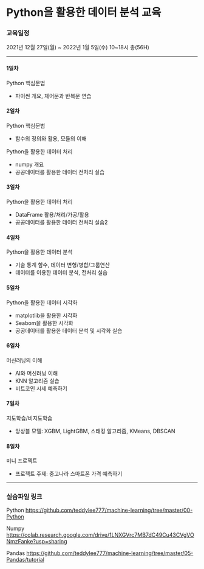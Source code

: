 # Python을 활용한 데이터 분석 교육

### 교육일정
2021년 12월 27일(월) ~ 2022년 1월 5일(수) 10~18시 총(56H)

-------------------------
#### 1일차
Python 핵심문법
- 파이썬 개요, 제어문과 반복문 연습

#### 2일차
Python 핵심문법 
- 함수의 정의와 활용, 모듈의 이해

Python을 활용한 데이터 처리
- numpy 개요
- 공공데이터를 활용한 데이터 전처리 실습

#### 3일차
Python을 활용한 데이터 처리
- DataFrame 활용/처리/가공/활용
- 공공데이터를 활용한 데이터 전처리 실습2


#### 4일차
Python을 활용한 데이터 분석
- 기술 통계 함수, 데이터 변형/병합/그룹연산
- 데이터를 이용한 데이터 분석, 전처리 실습


#### 5일차
Python을 활용한 데이터 시각화
- matplotlib을 활용한 시각화
- Seabom을 활용한 시각화
- 공공데이터를 활용한 데이터 분석 및 시각화 실습

#### 6일차
머신러닝의 이해
- AI와 머신러닝 이해
- KNN 알고리즘 실습
- 비트코인 시세 예측하기

#### 7일차
지도학습/비지도학습
- 앙상블 모델: XGBM, LightGBM, 스태킹 알고리즘, KMeans, DBSCAN


#### 8일차
미니 프로젝트
- 프로젝트 주제: 중고나라 스마트폰 가격 예측하기


--------------------------------------
### 실습파일 링크

Python
https://github.com/teddylee777/machine-learning/tree/master/00-Python

Numpy
https://colab.research.google.com/drive/1LNXGVrc7MB7dC49Cu43CVgVONmzFanke?usp=sharing

Pandas
https://github.com/teddylee777/machine-learning/tree/master/05-Pandas/tutorial

